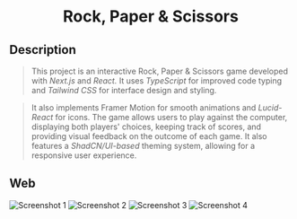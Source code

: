 <h1 align="center">Rock, Paper & Scissors</h1>

## Description
> This project is an interactive Rock, Paper & Scissors game developed with <i>Next.js</i> and <i>React.</i> It uses <i>TypeScript</i> for improved code typing and <i>Tailwind CSS</i> for interface design and styling.

> It also implements Framer Motion for smooth animations and <i>Lucid-React</i> for icons. The game allows users to play against the computer, displaying both players' choices, keeping track of scores, and providing visual feedback on the outcome of each game. It also features a <i>ShadCN/UI-based</i> theming system, allowing for a responsive user experience.

## Web
![Screenshot 1](https://i.imgur.com/DdVOwns.png)
![Screenshot 2](https://i.imgur.com/jNdYinL.png)
![Screenshot 3](https://i.imgur.com/51IoMAb.png)
![Screenshot 4](https://i.imgur.com/t0oSfvv.png)